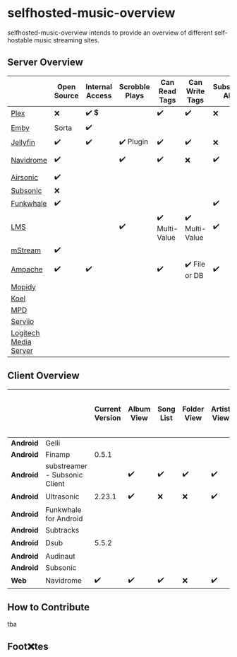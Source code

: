 
# selfhosted-music-overview

selfhosted-music-overview intends to provide an overview of different self-hostable music streaming sites.




## Server Overview



|                                                                 | Open Source | Internal Access | Scrobble Plays | Can Read Tags    | Can Write Tags   | Subsonic API | Can Share Music | Multi-User Support | Multi-Library Support | Smart Playlists | Heart/Favorites | 5 Star Rating | Replay Gain | Demo                                                                                                          | Transcode |
| --------------------------------------------------------------- | ----------- | --------------- | ------------- | ---------------- | ---------------- | ------------ | --------------- | ----------------- | -------------------- | --------------- | --------------- | ------------- | ----------- | ------------------------------------------------------------------------------------------------------------- | --------- |
| [Plex](https://github.com/plexinc/)                             | :x:          | :heavy_check_mark: :heavy_dollar_sign:       |               | :heavy_check_mark:              | :heavy_check_mark:              | :x:           | :heavy_check_mark: :heavy_dollar_sign:       | :heavy_check_mark:               | :heavy_check_mark:                  | :heavy_check_mark:             | :heavy_check_mark:             |               |             | [:heavy_check_mark:](https://app.plex.tv/desktop/#!/)                                                                        |           |
| [Emby](https://github.com/MediaBrowser/Emby)                    | Sorta       | :heavy_check_mark:             |               |                  |                  |              |                 |                   |                      |                 |                 |               |             |                                                                                                               |           |
| [Jellyfin](https://jellyfin.org/)                               | :heavy_check_mark:         | :heavy_check_mark:             | :heavy_check_mark: Plugin   | :heavy_check_mark:              | :heavy_check_mark:              | :x:           | :heavy_check_mark:             | :heavy_check_mark:               | :heavy_check_mark:                  | :x:              | :heavy_check_mark:             | :x:            | :x:          | [:heavy_check_mark:](https://demo.jellyfin.org/stable/web/index.html#!/login.html?serverid=713dc3fe952b438fa70ed35e4ef0525a) | :heavy_check_mark:       |
| [Navidrome](https://github.com/navidrome)                       | :heavy_check_mark:         |                 | :heavy_check_mark:           | :heavy_check_mark:              | :x:               | :heavy_check_mark:          | :heavy_check_mark:             | :heavy_check_mark:               | :x: Future           | :x: Future      | :heavy_check_mark:             | :heavy_check_mark:           | :heavy_check_mark:         | [:heavy_check_mark:](https://www.navidrome.org/demo/)                                                                        | :heavy_check_mark:       |
| [Airsonic](https://airsonic.github.io/)                         | :heavy_check_mark:         |                 |               |                  |                  |              |                 |                   |                      |                 |                 |               |             |                                                                                                               |           |
| [Subsonic](https://github.com/subsonic)                         | :x:          |                 |               |                  |                  |              |                 |                   |                      |                 |                 |               |             |                                                                                                               |           |
| [Funkwhale](https://funkwhale.audio/)                           | :heavy_check_mark:         |                 |               |                  |                  | :heavy_check_mark:          | :heavy_check_mark:             |                   |                      |                 |                 |               |             |                                                                                                               |           |
| [LMS](https://github.com/epoupon/lms)                           |             |                 | :heavy_check_mark:           | :heavy_check_mark: Multi-Value | :heavy_check_mark: Multi-Value | :heavy_check_mark:          |                 | :heavy_check_mark:               |                      | :heavy_check_mark:             | :heavy_check_mark:             |               |             | [:heavy_check_mark:](https://lms.demo.poupon.io/)                                                                            |           |
| [mStream](https://mstream.io/)                                  | :heavy_check_mark:         |                 |               |                  |                  |              | :heavy_check_mark:             |                   |                      | :x:              |                 | :heavy_check_mark:           | :heavy_check_mark:         | [:heavy_check_mark:](https://demo.mstream.io/?)                                                                              | :heavy_check_mark:       |
| [Ampache](https://ampache.org/)                                 | :heavy_check_mark:         | :heavy_check_mark:             |               | :heavy_check_mark:              | :heavy_check_mark: File or DB  | :heavy_check_mark:          |                 | :heavy_check_mark:               |                      | :heavy_check_mark:             | :heavy_check_mark:             | :heavy_check_mark:           |             | :heavy_check_mark:                                                                                                           | :heavy_check_mark:       |
| [Mopidy](https://docs.mopidy.com/)                              |             |                 |               |                  |                  |              |                 |                   |                      |                 |                 |               |             |                                                                                                               |           |
| [Koel](https://koel.dev/)                                       |             |                 |               |                  |                  |              |                 |                   |                      |                 |                 |               |             |                                                                                                               |           |
| [MPD](https://www.musicpd.org/)                                 |             |                 |               |                  |                  |              |                 |                   |                      |                 |                 |               |             |                                                                                                               |           |
| [Serviio](https://www.serviio.org/)                             |             |                 |               |                  |                  |              |                 |                   |                      |                 |                 |               |             |                                                                                                               |           |
| [Logitech Media Server](https://www.mysqueezebox.com/download)  |             |                 |               |                  |                  |              |                 |                   |                      |                 |                 |               |             |                                                                                                               |           |



## Client Overview



|             |                               | Current Version | Album View | Song List | Folder View | Artist View | Genre View | List by decade | List by year | Playlist Support | Most Played Song | Most Played Album | Recently Played Song | Recently Played Album | Recently Added Song | Recently Added Album | Offline Mode | Download Music | Podcasts | Last.FM Scrobbling | Similar Songs | Show Top songs of an artist | Shuffle Play | Favourites / Starred / Bookmark | 5 Stars | Search function | Chromecast Support | Android Auto | mp3 | opus | flac | Dark Mode | Themeable | License | Open Source | Price Tag | Smart Recommendations | Link                                                                                             |
| ----------- | ----------------------------- | --------------- | ---------- | --------- | ----------- | ----------- | ---------- | -------------- | ------------ | ---------------- | ---------------- | ----------------- | -------------------- | --------------------- | ------------------- | -------------------- | ------------ | -------------- | -------- | ------------------ | ------------- | --------------------------- | ------------ | ------------------------------- | ------- | --------------- | ------------------ | ------------ | --- | ---- | ---- | --------- | --------- | ------- | ----------- | --------- | --------------------- | ------------------------------------------------------------------------------------------------ |
| **Android** | Gelli                         |                 |            |           |             |             |            |                |              |                  |                  |                   |                      |                       |                     |                      |              |                |          |                    |               |                             |              |                                 |         |                 |                    |              |     |      |      |           |           |         |             |           |                       |                                                                                                  |
| **Android** | Finamp                        | 0.5.1           |            |           |             |             |            |                |              |                  |                  |                   |                      |                       |                     |                      |              |                |          |                    |               |                             |              |                                 |         |                 |                    |              |     |      |      |           |           |         |             |           |                       |                                                                                                  |
| **Android** | substreamer - Subsonic Client |                 | :heavy_check_mark:        | :heavy_check_mark:       | :heavy_check_mark:         | :heavy_check_mark:         |            | :heavy_check_mark:            | :x:           | :heavy_check_mark:              |                  |                   |                      |                       |                     |                      | :heavy_check_mark:          | :heavy_check_mark:            | :heavy_check_mark:      | :heavy_check_mark:                | :heavy_check_mark:           | :heavy_check_mark:                         | :heavy_check_mark:          | :heavy_check_mark:                             | :x:      | :heavy_check_mark:             |                    |              | :heavy_check_mark: | :heavy_check_mark:  | ?    | :heavy_check_mark:       | :x:        |         | :x:          | free      | :heavy_check_mark:                   | [Substreamer](https://play.google.com/store/apps/details?id=com.ghenry22.substream2&hl=en&gl=US) |
| **Android** | Ultrasonic                    | 2.23.1          | :heavy_check_mark:        | :x:        | :x:          | :heavy_check_mark:         | :x:         | :x:             | :heavy_check_mark:          | :heavy_check_mark:              | :x:               | :heavy_check_mark:               | :x:                   | :heavy_check_mark:                   | :x:                  | :heavy_check_mark:                  | :x:           | :heavy_check_mark:            |          | :heavy_check_mark:                |               |                             | :heavy_check_mark:          | :heavy_check_mark:                             | :heavy_check_mark:     | :heavy_check_mark:             | :x:                 | :x:           | :heavy_check_mark: |      | :heavy_check_mark:  | :heavy_check_mark:       |           |         |             |           |                       |                                                                                                  |
| **Android** | Funkwhale for Android         |                 |            |           |             |             |            |                |              |                  |                  |                   |                      |                       |                     |                      |              |                |          |                    |               |                             |              |                                 |         |                 |                    |              |     |      |      |           |           |         |             |           |                       |                                                                                                  |
| **Android** | Subtracks                     |                 |            |           |             |             |            |                |              |                  |                  |                   |                      |                       |                     |                      |              |                |          |                    |               |                             |              |                                 |         |                 |                    |              |     |      |      |           |           |         |             |           |                       |                                                                                                  |
| **Android** | Dsub                          | 5.5.2           |            |           |             |             |            |                |              |                  |                  |                   |                      |                       |                     |                      |              |                |          |                    |               |                             |              |                                 |         |                 | :heavy_check_mark:                |              |     |      |      |           |           |         |             |           |                       |                                                                                                  |
| **Android** | Audinaut                      |                 |            |           |             |             |            |                |              |                  |                  |                   |                      |                       |                     |                      |              |                |          |                    |               |                             |              |                                 |         |                 |                    |              |     |      |      |           |           |         |             |           |                       |                                                                                                  |
| **Android** | Subsonic                      |                 |            |           |             |             |            |                |              |                  |                  |                   |                      |                       |                     |                      |              |                |          |                    |               |                             |              |                                 |         |                 |                    |              |     |      |      |           |           |         |             |           |                       |                                                                                                  |
| **Web**     | Navidrome                     | :heavy_check_mark:             | :heavy_check_mark:        | :heavy_check_mark:       | :x:          | :heavy_check_mark:         | :heavy_check_mark:        | :x:             | :heavy_check_mark:          | :heavy_check_mark:              | :heavy_check_mark:              | :heavy_check_mark:               | :heavy_check_mark:                  | :heavy_check_mark:                   | :heavy_check_mark:                 | :heavy_check_mark:                  | :x:           | :heavy_check_mark:            | :x:       | :heavy_check_mark:                | :x:            | :x:                          | :heavy_check_mark:          | :heavy_check_mark:                             | :x:      | :heavy_check_mark:             |                    |              | :heavy_check_mark: | :heavy_check_mark:  | :heavy_check_mark:  | :heavy_check_mark:       | :heavy_check_mark:       | GPL3    | :heavy_check_mark:         | free      | :x:                    | [Navidrome](https://github.com/navidrome)                                                        |

## How to Contribute

tba

## Foot:x:tes
